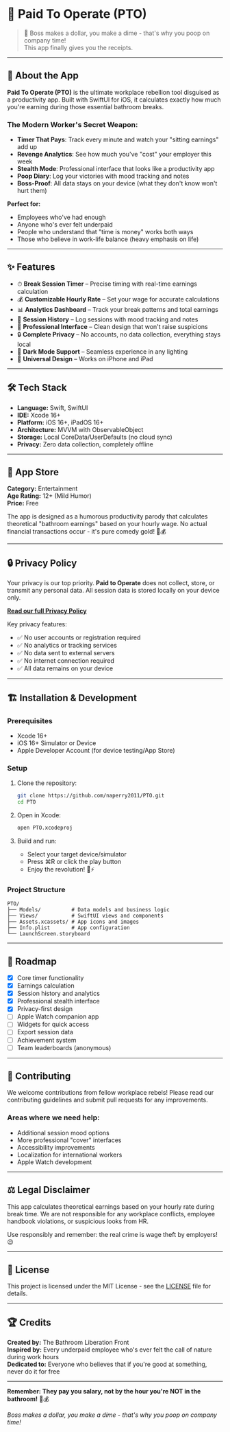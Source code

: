 # 💩 Paid To Operate (PTO)

> 💸 Boss makes a dollar, you make a dime - that's why you poop on company time!  
This app finally gives you the receipts.

---

## 🚀 About the App

**Paid To Operate (PTO)** is the ultimate workplace rebellion tool disguised as a productivity app. Built with SwiftUI for iOS, it calculates exactly how much you're earning during those essential bathroom breaks.

### The Modern Worker's Secret Weapon:
- **Timer That Pays**: Track every minute and watch your "sitting earnings" add up
- **Revenge Analytics**: See how much you've "cost" your employer this week  
- **Stealth Mode**: Professional interface that looks like a productivity app
- **Poop Diary**: Log your victories with mood tracking and notes
- **Boss-Proof**: All data stays on your device (what they don't know won't hurt them)

**Perfect for:**
- Employees who've had enough
- Anyone who's ever felt underpaid  
- People who understand that "time is money" works both ways
- Those who believe in work-life balance (heavy emphasis on life)

---

## ✨ Features

- ⏱ **Break Session Timer** – Precise timing with real-time earnings calculation
- 💰 **Customizable Hourly Rate** – Set your wage for accurate calculations  
- 📊 **Analytics Dashboard** – Track your break patterns and total earnings
- 📝 **Session History** – Log sessions with mood tracking and notes
- 🎨 **Professional Interface** – Clean design that won't raise suspicions
- 🔒 **Complete Privacy** – No accounts, no data collection, everything stays local
- 🌙 **Dark Mode Support** – Seamless experience in any lighting
- 📱 **Universal Design** – Works on iPhone and iPad

---

## 🛠 Tech Stack

- **Language:** Swift, SwiftUI  
- **IDE:** Xcode 16+  
- **Platform:** iOS 16+, iPadOS 16+
- **Architecture:** MVVM with ObservableObject
- **Storage:** Local CoreData/UserDefaults (no cloud sync)
- **Privacy:** Zero data collection, completely offline

---

## 📱 App Store

**Category:** Entertainment  
**Age Rating:** 12+ (Mild Humor)  
**Price:** Free  

The app is designed as a humorous productivity parody that calculates theoretical "bathroom earnings" based on your hourly wage. No actual financial transactions occur - it's pure comedy gold! 💩💰

---

## 🔒 Privacy Policy

Your privacy is our top priority. **Paid to Operate** does not collect, store, or transmit any personal data. All session data is stored locally on your device only.

**[Read our full Privacy Policy](./privacy-policy.md)**

Key privacy features:
- ✅ No user accounts or registration required
- ✅ No analytics or tracking services  
- ✅ No data sent to external servers
- ✅ No internet connection required
- ✅ All data remains on your device

---

## 🏗 Installation & Development

### Prerequisites
- Xcode 16+
- iOS 16+ Simulator or Device
- Apple Developer Account (for device testing/App Store)

### Setup
1. Clone the repository:
   ```bash
   git clone https://github.com/naperry2011/PTO.git
   cd PTO
   ```

2. Open in Xcode:
   ```bash
   open PTO.xcodeproj
   ```

3. Build and run:
   - Select your target device/simulator
   - Press ⌘R or click the play button
   - Enjoy the revolution! 🚽⚡

### Project Structure
```
PTO/
├── Models/          # Data models and business logic
├── Views/           # SwiftUI views and components  
├── Assets.xcassets/ # App icons and images
├── Info.plist       # App configuration
└── LaunchScreen.storyboard
```

---

## 🎯 Roadmap

- [x] Core timer functionality
- [x] Earnings calculation  
- [x] Session history and analytics
- [x] Professional stealth interface
- [x] Privacy-first design
- [ ] Apple Watch companion app
- [ ] Widgets for quick access
- [ ] Export session data
- [ ] Achievement system
- [ ] Team leaderboards (anonymous)

---

## 🤝 Contributing

We welcome contributions from fellow workplace rebels! Please read our contributing guidelines and submit pull requests for any improvements.

### Areas where we need help:
- Additional session mood options
- More professional "cover" interfaces  
- Accessibility improvements
- Localization for international workers
- Apple Watch development

---

## ⚖️ Legal Disclaimer

This app calculates theoretical earnings based on your hourly rate during break time. We are not responsible for any workplace conflicts, employee handbook violations, or suspicious looks from HR. 

Use responsibly and remember: the real crime is wage theft by employers! 😉

---

## 📄 License

This project is licensed under the MIT License - see the [LICENSE](LICENSE) file for details.

---

## 🏆 Credits

**Created by:** The Bathroom Liberation Front  
**Inspired by:** Every underpaid employee who's ever felt the call of nature during work hours  
**Dedicated to:** Everyone who believes that if you're good at something, never do it for free  

---

**Remember: They pay you salary, not by the hour you're NOT in the bathroom!** 🚽💰

*Boss makes a dollar, you make a dime - that's why you poop on company time!*